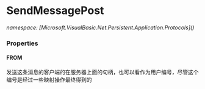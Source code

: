 ﻿# SendMessagePost
_namespace: [Microsoft.VisualBasic.Net.Persistent.Application.Protocols](<a href="#" onClick="load('/docs/Microsoft.VisualBasic.Net.Persistent.Application.Protocols/index.md')"></a>)_






### Properties

#### FROM
发送这条消息的客户端的在服务器上面的句柄，也可以看作为用户编号，尽管这个编号是经过一些映射操作最终得到的
